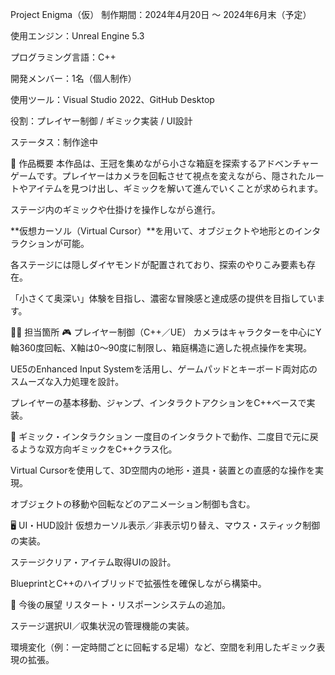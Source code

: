  Project Enigma（仮）
制作期間：2024年4月20日 ～ 2024年6月末（予定）

使用エンジン：Unreal Engine 5.3

プログラミング言語：C++

開発メンバー：1名（個人制作）

使用ツール：Visual Studio 2022、GitHub Desktop

役割：プレイヤー制御 / ギミック実装 / UI設計

ステータス：制作途中

📘 作品概要
本作品は、王冠を集めながら小さな箱庭を探索するアドベンチャーゲームです。プレイヤーはカメラを回転させて視点を変えながら、隠されたルートやアイテムを見つけ出し、ギミックを解いて進んでいくことが求められます。

ステージ内のギミックや仕掛けを操作しながら進行。

**仮想カーソル（Virtual Cursor）**を用いて、オブジェクトや地形とのインタラクションが可能。

各ステージには隠しダイヤモンドが配置されており、探索のやりこみ要素も存在。

「小さくて奥深い」体験を目指し、濃密な冒険感と達成感の提供を目指しています。

👨‍💻 担当箇所
🎮 プレイヤー制御（C++／UE）
カメラはキャラクターを中心にY軸360度回転、X軸は0〜90度に制限し、箱庭構造に適した視点操作を実現。

UE5のEnhanced Input Systemを活用し、ゲームパッドとキーボード両対応のスムーズな入力処理を設計。

プレイヤーの基本移動、ジャンプ、インタラクトアクションをC++ベースで実装。

🧩 ギミック・インタラクション
一度目のインタラクトで動作、二度目で元に戻るような双方向ギミックをC++クラス化。

Virtual Cursorを使用して、3D空間内の地形・道具・装置との直感的な操作を実現。

オブジェクトの移動や回転などのアニメーション制御も含む。

🖥 UI・HUD設計
仮想カーソル表示／非表示切り替え、マウス・スティック制御の実装。

ステージクリア・アイテム取得UIの設計。

BlueprintとC++のハイブリッドで拡張性を確保しながら構築中。

🔨 今後の展望
リスタート・リスポーンシステムの追加。

ステージ選択UI／収集状況の管理機能の実装。

環境変化（例：一定時間ごとに回転する足場）など、空間を利用したギミック表現の拡張。
